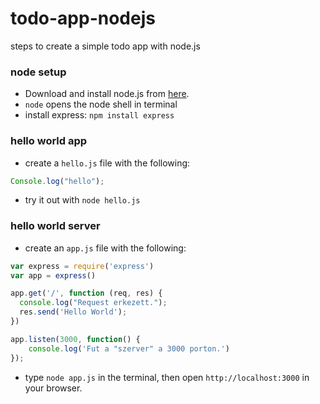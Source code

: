 # todo-app-nodejs
steps to create a simple todo app with node.js

### node setup

* Download and install node.js from [here](https://nodejs.org/en/download/).
* `node` opens the node shell in terminal
* install express: `npm install express`

### hello world app

* create a `hello.js` file with the following: 
``` javascript
Console.log("hello");
```

* try it out with `node hello.js`

### hello world server

* create an `app.js` file with the following:
``` javascript
var express = require('express')
var app = express()

app.get('/', function (req, res) {
  console.log("Request erkezett.");
  res.send('Hello World');
})

app.listen(3000, function() {
	console.log('Fut a "szerver" a 3000 porton.')
});
```

* type `node app.js` in the terminal, then open `http://localhost:3000` in your browser. 

